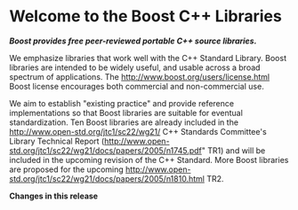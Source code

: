 # Welcome to the Boost C++ Libraries



***Boost provides free peer-reviewed portable C++ source libraries.***

  
  We emphasize libraries that work well with the C++ Standard Library.
  Boost libraries are intended to be widely useful, and usable across a broad
  spectrum of applications. The http://www.boost.org/users/license.html Boost 
  license encourages both commercial and non-commercial use.


  We aim to establish "existing practice" and provide reference
  implementations so that Boost libraries are suitable for eventual
  standardization. Ten Boost libraries are already included in the 
  http://www.open-std.org/jtc1/sc22/wg21/ C++ Standards Committee's
  Library Technical Report 
  (http://www.open-std.org/jtc1/sc22/wg21/docs/papers/2005/n1745.pdf" TR1)
  and will be included in the upcoming revision of the C++ Standard. More
  Boost libraries are proposed for the upcoming 
  http://www.open-std.org/jtc1/sc22/wg21/docs/papers/2005/n1810.html  TR2.
  
  **Changes in this release**
